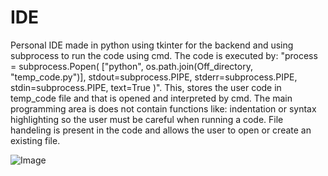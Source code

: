 # IDE
Personal IDE made in python using tkinter for the backend and using subprocess to run the code using cmd. The code is executed by:
"process = subprocess.Popen(
    ["python", os.path.join(Off_directory, "temp_code.py")],
    stdout=subprocess.PIPE,
    stderr=subprocess.PIPE,
    stdin=subprocess.PIPE,
    text=True
)".
 This, stores the user code in temp_code file and that is opened and interpreted by cmd. The main programming area is does not contain functions like: indentation or syntax highlighting so the user must be careful when running a code. 
 File handeling is present in the code and allows the user to open or create an existing file.


![Image](https://github.com/user-attachments/assets/81170e97-b7f4-403a-addf-a6dc82bcec9f)

